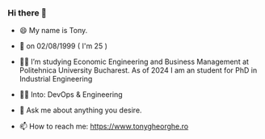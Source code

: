 ### Hi there 👋

<!--
**TonyGheorghe/TonyGheorghe** is a ✨ _special_ ✨ repository because its `README.md` (this file) appears on your GitHub profile.

Here are some ideas to get you started:
-->
- 😄 My name is Tony.
- 🎂 on 02/08/1999 ( I'm 25 ) 
- :man_student: I’m studying Economic Engineering and Business Management at Politehnica University Bucharest. As of 2024 I am an student for PhD in Industrial Engineering
- 👨‍💻 Into: DevOps & Engineering

- 💬 Ask me about anything you desire.
- 📫 How to reach me: https://www.tonygheorghe.ro
